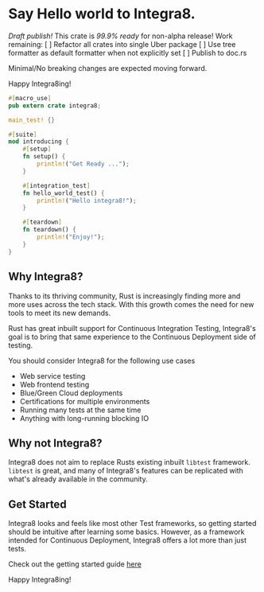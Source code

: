 # Say Hello world to Integra8.
*Draft publish!*
This crate is *99.9% ready* for non-alpha release! 
Work remaining:
 [ ] Refactor all crates into single Uber package 
 [ ] Use tree formatter as default formatter when not explicitly set
 [ ] Publish to doc.rs

Minimal/No breaking changes are expected moving forward.  

Happy Integra8ing!

```rust
#[macro_use]
pub extern crate integra8;

main_test! {}

#[suite]
mod introducing {
    #[setup]
    fn setup() {
        println!("Get Ready ...");
    }

    #[integration_test]
    fn hello_world_test() {
        println!("Hello integra8!");
    }

    #[teardown]
    fn teardown() {
        println!("Enjoy!");
    }
}


```
## Why Integra8?
Thanks to its thriving community, Rust is increasingly finding more and more uses across the tech stack. With this growth comes the need for new tools to meet its new demands.

Rust has great inbuilt support for Continuous Integration Testing, Integra8's goal is to bring that same experience to the Continuous Deployment side of testing.

You should consider Integra8 for the following use cases
- Web service testing
- Web frontend testing
- Blue/Green Cloud deployments
- Certifications for multiple environments 
- Running many tests at the same time
- Anything with long-running blocking IO

## Why not Integra8?
Integra8 does not aim to replace Rusts existing inbuilt `libtest` framework. `libtest` is great, and many of Integra8's features can be replicated with what's already available in the community. 

## Get Started
Integra8 looks and feels like most other Test frameworks, so getting started should be intuitive after learning some basics.
However, as a framework intended for Continuous Deployment, Integra8 offers a lot more than just tests. 

Check out the getting started guide [here](https://github.com/jamesjharper/integra8/blob/main/examples/README.md)

Happy Integra8ing!